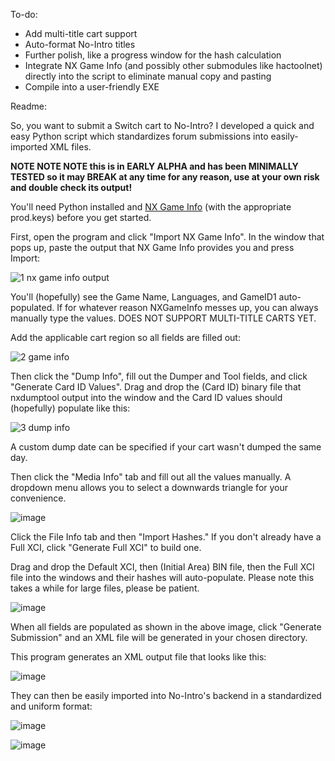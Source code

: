 To-do:
- Add multi-title cart support
- Auto-format No-Intro titles
- Further polish, like a progress window for the hash calculation
- Integrate NX Game Info (and possibly other submodules like hactoolnet) directly into the script to eliminate manual copy and pasting
- Compile into a user-friendly EXE

Readme:

So, you want to submit a Switch cart to No-Intro? I developed a quick and easy Python script which standardizes forum submissions into easily-imported XML files.

**NOTE NOTE NOTE this is in EARLY ALPHA and has been MINIMALLY TESTED so it may BREAK at any time for any reason, use at your own risk and double check its output!**

You'll need Python installed and [NX Game Info](https://github.com/garoxas/NX_Game_Info) (with the appropriate prod.keys) before you get started.

First, open the program and click "Import NX Game Info". In the window that pops up, paste the output that NX Game Info provides you and press Import:

![1 nx game info output](https://github.com/user-attachments/assets/e4c83e0c-0cd5-47f7-bea0-d1a4f91dccbe)

You'll (hopefully) see the Game Name, Languages, and GameID1 auto-populated. If for whatever reason NXGameInfo messes up, you can always manually type the values.
DOES NOT SUPPORT MULTI-TITLE CARTS YET.

Add the applicable cart region so all fields are filled out:

![2 game info](https://github.com/user-attachments/assets/353ab5ae-3358-404a-8cfc-6d5c9134481a)

Then click the "Dump Info", fill out the Dumper and Tool fields, and click "Generate Card ID Values". Drag and drop the (Card ID) binary file that nxdumptool output into the window and the Card ID values should (hopefully) populate like this:

![3 dump info](https://github.com/user-attachments/assets/3a413a70-84bb-4a49-b5b4-5d2c3efaf8a2)

A custom dump date can be specified if your cart wasn't dumped the same day.

Then click the "Media Info" tab and fill out all the values manually. A dropdown menu allows you to select a downwards triangle for your convenience.

![image](https://github.com/user-attachments/assets/29e981dc-0b30-479d-a266-3b4f558b38e4)

Click the File Info tab and then "Import Hashes." If you don't already have a Full XCI, click "Generate Full XCI" to build one.

Drag and drop the Default XCI, then (Initial Area) BIN file, then the Full XCI file into the windows and their hashes will auto-populate. Please note this takes a while for large files, please be patient.

![image](https://github.com/user-attachments/assets/c4fb6a21-8dbc-463d-971a-8818834ff40a)

When all fields are populated as shown in the above image, click "Generate Submission" and an XML file will be generated in your chosen directory.

This program generates an XML output file that looks like this:

![image](https://github.com/user-attachments/assets/6ba5ca81-21ae-453f-a038-6c76ca7620f4)

They can then be easily imported into No-Intro's backend in a standardized and uniform format:

![image](https://github.com/user-attachments/assets/6fccc898-132a-4b50-81e0-5187a5e6edf8)

![image](https://github.com/user-attachments/assets/2fc094fa-6c12-4580-b9ac-3f22d6476cdf)
